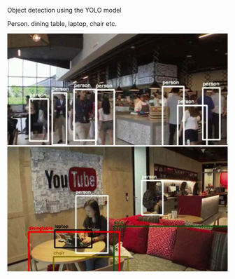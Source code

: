 Object detection using the YOLO model

Person. dining table, laptop, chair etc.

![plot](./sample/a.png)
![plot](./sample/b.png)



